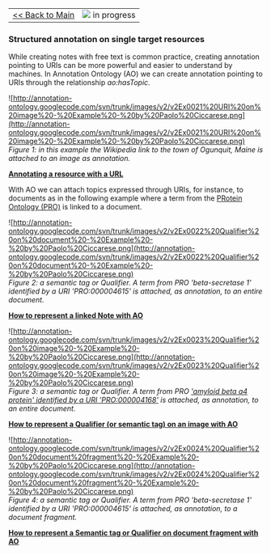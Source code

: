 <table width='100%'>
<tr>
<td>
<a href='v2Main.md'>&lt;&lt; Back to Main</a>
</td>
<td align='right'>
<img src='http://annotation-ontology.googlecode.com/svn/trunk/images/misc/in_progress.gif' /> in progress<br>
</td>
</tr>
</table>

### Structured annotation on single target resources ###

While creating notes with free text is common practice, creating annotation pointing to URIs can be more powerful and easier to understand by machines. In Annotation Ontology (AO) we can create annotation pointing to URIs through the relationship _ao:hasTopic_.

![http://annotation-ontology.googlecode.com/svn/trunk/images/v2/v2Ex0021%20URI%20on%20image%20-%20Example%20-%20by%20Paolo%20Ciccarese.png](http://annotation-ontology.googlecode.com/svn/trunk/images/v2/v2Ex0021%20URI%20on%20image%20-%20Example%20-%20by%20Paolo%20Ciccarese.png)<br />
_Figure 1: in this example the Wikipedia link to the town of Ogunquit, Maine is attached to an image as annotation._

**[Annotating a resource with a URL](v2Ex0021LinkOnImage.md)**

With AO we can attach topics expressed through URIs, for instance, to documents as in the following example where a term from the [PRotein Ontology (PRO)](http://pir.georgetown.edu/pro/) is linked to a document.

![http://annotation-ontology.googlecode.com/svn/trunk/images/v2/v2Ex0022%20Qualifier%20on%20document%20-%20Example%20-%20by%20Paolo%20Ciccarese.png](http://annotation-ontology.googlecode.com/svn/trunk/images/v2/v2Ex0022%20Qualifier%20on%20document%20-%20Example%20-%20by%20Paolo%20Ciccarese.png)<br />
_Figure 2: a semantic tag or Qualifier. A term from PRO 'beta-secretase 1' identified by a URI 'PRO:000004615' is attached, as annotation, to an entire document._

**[How to represent a linked Note with AO](v2Ex0022QualifierOnDocument.md)**

![http://annotation-ontology.googlecode.com/svn/trunk/images/v2/v2Ex0023%20Qualifier%20on%20image%20-%20Example%20-%20by%20Paolo%20Ciccarese.png](http://annotation-ontology.googlecode.com/svn/trunk/images/v2/v2Ex0023%20Qualifier%20on%20image%20-%20Example%20-%20by%20Paolo%20Ciccarese.png)<br />
_Figure 3: a semantic tag or Qualifier. A term from PRO ['amyloid beta a4 protein' identified by a URI 'PRO:000004168'](http://pir.georgetown.edu/cgi-bin/pro/entry_pro?id=PR:000004168) is attached, as annotation, to an entire document._

**[How to represent a Qualifier (or semantic tag) on an image with AO](v2Ex0023QualifierOnImage.md)**

![http://annotation-ontology.googlecode.com/svn/trunk/images/v2/v2Ex0024%20Qualifier%20on%20document%20fragment%20-%20Example%20-%20by%20Paolo%20Ciccarese.png](http://annotation-ontology.googlecode.com/svn/trunk/images/v2/v2Ex0024%20Qualifier%20on%20document%20fragment%20-%20Example%20-%20by%20Paolo%20Ciccarese.png)<br />
_Figure 4: a semantic tag or Qualifier. A term from PRO 'beta-secretase 1' identified by a URI 'PRO:000004615' is attached, as annotation, to a document fragment._

**[How to represent a Semantic tag or Qualifier on document fragment with AO](v2Ex0024QualifierOnDocument.md)**